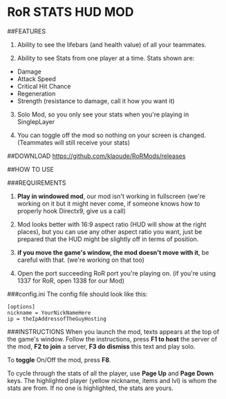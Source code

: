 # RoR STATS HUD MOD

##FEATURES
1. Ability to see the lifebars (and health value) of all your teammates.

2. Ability to see Stats from one player at a time. Stats shown are:
  * Damage
  * Attack Speed
  * Critical Hit Chance
  * Regeneration
  * Strength (resistance to damage, call it how you want it)
  
3. Solo Mod, so you only see your stats when you're playing in SinglepLayer

4. You can toggle off the mod so nothing on your screen is changed. (Teammates will still receive your stats)

##DOWNLOAD
https://github.com/klaoude/RoRMods/releases

##HOW TO USE

###REQUIREMENTS
1. **Play in windowed mod**, our mod isn't working in fullscreen (we're working on it but it might never come, if someone knows how to properly hook Directx9, give us a call)

2. Mod looks better with 16:9 aspect ratio (HUD will show at the right places), but you can use any other aspect ratio you want, just be prepared that the HUD might be slightly off in terms of position.

3. **if you move the game's window, the mod doesn't move with it**, be careful with that. (we're working on that too)

4. Open the port succeeding RoR port you're playing on. (if you're using 1337 for RoR, open 1338 for our Mod)

###config.ini
The config file should look like this:
```
[options]
nickname = YourNickNameHere
ip = theIpAddressofTheGuyHosting
```

###INSTRUCTIONS
When you launch the mod, texts appears at the top of the game's window. Follow the instructions, press **F1 to host** the server of the mod, **F2 to join** a server, **F3 do dismiss** this text and play solo.  

To **toggle** On/Off the mod, press **F8**.  

To cycle through the stats of all the player, use **Page Up** and **Page Down** keys. The highlighted player (yellow nickname, items and lvl) is whom the stats are from. If no one is highlighted, the stats are yours. 

